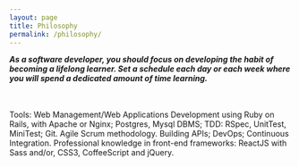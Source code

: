 ```yaml
---
layout: page
title: Philosophy
permalink: /philosophy/
---
```


***As a software developer, you should focus on developing the habit of becoming a lifelong learner.
Set a schedule each day or each week where you will spend a dedicated amount of time learning.***


<br />
<br />
Tools: Web Management/Web Applications Development using Ruby on Rails, with Apache or Nginx; Postgres, Mysql DBMS; TDD: RSpec, UnitTest, MiniTest; Git. Agile Scrum methodology. Building APIs; DevOps; Continuous Integration. Professional knowledge in front-end frameworks: ReactJS with Sass and/or, CSS3, CoffeeScript and jQuery.
